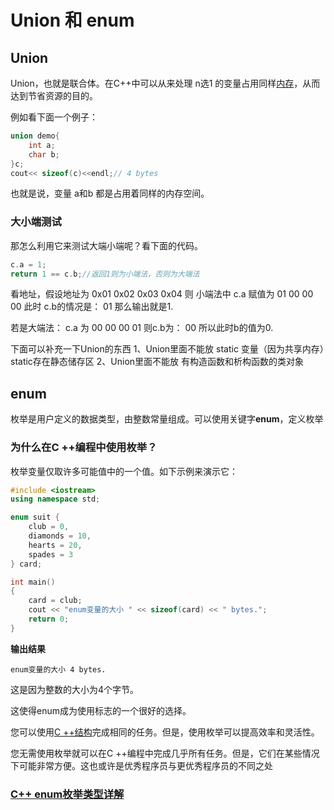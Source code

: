 # Union 和 enum



## Union

Union，也就是联合体。在C++中可以从来处理 n选1 的变量占用同样[内存](https://so.csdn.net/so/search?q=内存&spm=1001.2101.3001.7020)，从而达到节省资源的目的。

例如看下面一个例子：

```cpp
union demo{
	int a;
	char b;
}c;
cout<< sizeof(c)<<endl;// 4 bytes
```

也就是说，变量 a和b 都是占用着同样的内存空间。

### 大小端测试

那怎么利用它来测试大端小端呢？看下面的代码。

```cpp
c.a = 1;
return 1 == c.b;//返回1则为小端法，否则为大端法
```

看地址，假设地址为 0x01 0x02 0x03 0x04
则 小端法中 c.a 赋值为 01 00 00 00
此时 c.b的情况是： 01 那么输出就是1.

若是大端法： c.a 为 00 00 00 01
则c.b为： 00
所以此时b的值为0.

下面可以补充一下Union的东西
1、Union里面不能放 static 变量（因为共享内存）static存在静态储存区
2、Union里面不能放 有构造函数和析构函数的类对象

## enum

枚举是用户定义的数据类型，由整数常量组成。可以使用关键字**enum**，定义枚举





### 为什么在C ++编程中使用枚举？

枚举变量仅取许多可能值中的一个值。如下示例来演示它：

```cpp
#include <iostream>
using namespace std;

enum suit {
    club = 0,
    diamonds = 10,
    hearts = 20,
    spades = 3
} card;

int main() 
{
    card = club;
    cout << "enum变量的大小 " << sizeof(card) << " bytes.";   
    return 0;
}
```

**输出结果**

```text
enum变量的大小 4 bytes.
```

这是因为整数的大小为4个字节。

这使得enum成为使用标志的一个很好的选择。

您可以使用[C ++结构](https://link.zhihu.com/?target=https%3A//www.nhooo.com/cpp/cpp-structure.html)完成相同的任务。但是，使用枚举可以提高效率和灵活性。

您无需使用枚举就可以在C ++编程中完成几乎所有任务。但是，它们在某些情况下可能非常方便。这也或许是优秀程序员与更优秀程序员的不同之处



### [C++ enum枚举类型详解](http://c.biancheng.net/view/1411.html)















